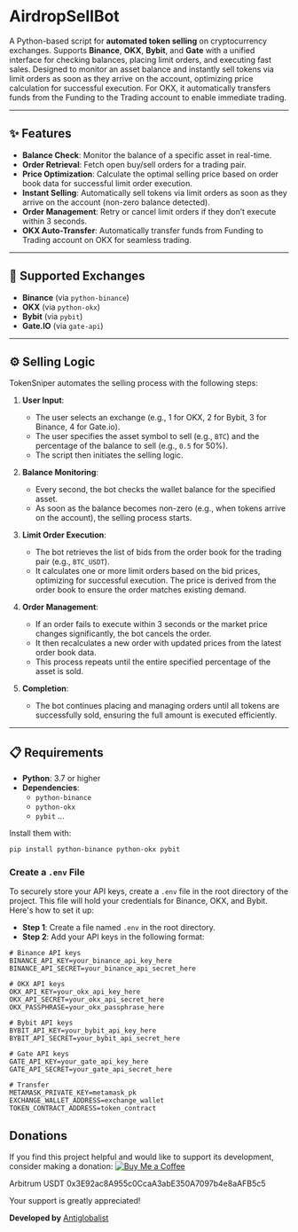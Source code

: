 # AirdropSellBot

A Python-based script for **automated token selling** on cryptocurrency exchanges. Supports **Binance**, **OKX**, **Bybit**, and **Gate** with a unified interface for checking balances, placing limit orders, and executing fast sales. Designed to monitor an asset balance and instantly sell tokens via limit orders as soon as they arrive on the account, optimizing price calculation for successful execution. For OKX, it automatically transfers funds from the Funding to the Trading account to enable immediate trading.

---

## ✨ Features

- **Balance Check**: Monitor the balance of a specific asset in real-time.
- **Order Retrieval**: Fetch open buy/sell orders for a trading pair.
- **Price Optimization**: Calculate the optimal selling price based on order book data for successful limit order execution.
- **Instant Selling**: Automatically sell tokens via limit orders as soon as they arrive on the account (non-zero balance detected).
- **Order Management**: Retry or cancel limit orders if they don’t execute within 3 seconds.
- **OKX Auto-Transfer**: Automatically transfer funds from Funding to Trading account on OKX for seamless trading.

---

## 🏦 Supported Exchanges

- **Binance** (via `python-binance`)
- **OKX** (via `python-okx`)
- **Bybit** (via `pybit`)
- **Gate.IO** (via `gate-api`)

---

## ⚙️ Selling Logic

TokenSniper automates the selling process with the following steps:

1. **User Input**:
   - The user selects an exchange (e.g., 1 for OKX, 2 for Bybit, 3 for Binance, 4 for Gate.io).
   - The user specifies the asset symbol to sell (e.g., `BTC`) and the percentage of the balance to sell (e.g., `0.5` for 50%).
   - The script then initiates the selling logic.

2. **Balance Monitoring**:
   - Every second, the bot checks the wallet balance for the specified asset.
   - As soon as the balance becomes non-zero (e.g., when tokens arrive on the account), the selling process starts.

3. **Limit Order Execution**:
   - The bot retrieves the list of bids from the order book for the trading pair (e.g., `BTC_USDT`).
   - It calculates one or more limit orders based on the bid prices, optimizing for successful execution. The price is derived from the order book to ensure the order matches existing demand.

4. **Order Management**:
   - If an order fails to execute within 3 seconds or the market price changes significantly, the bot cancels the order.
   - It then recalculates a new order with updated prices from the latest order book data.
   - This process repeats until the entire specified percentage of the asset is sold.

5. **Completion**:
   - The bot continues placing and managing orders until all tokens are successfully sold, ensuring the full amount is executed efficiently.

---

## 📋 Requirements

- **Python**: 3.7 or higher
- **Dependencies**: 
  - `python-binance`
  - `python-okx`
  - `pybit` ...

Install them with:
```bash
pip install python-binance python-okx pybit
```

### Create a `.env` File

To securely store your API keys, create a `.env` file in the root directory of the project. This file will hold your credentials for Binance, OKX, and Bybit. Here's how to set it up:

- **Step 1**: Create a file named `.env` in the root directory.
- **Step 2**: Add your API keys in the following format:

```
# Binance API keys
BINANCE_API_KEY=your_binance_api_key_here
BINANCE_API_SECRET=your_binance_api_secret_here

# OKX API keys
OKX_API_KEY=your_okx_api_key_here
OKX_API_SECRET=your_okx_api_secret_here
OKX_PASSPHRASE=your_okx_passphrase_here

# Bybit API keys
BYBIT_API_KEY=your_bybit_api_key_here
BYBIT_API_SECRET=your_bybit_api_secret_here

# Gate API keys
GATE_API_KEY=your_gate_api_key_here
GATE_API_SECRET=your_gate_api_secret_here

# Transfer
METAMASK_PRIVATE_KEY=metamask_pk
EXCHANGE_WALLET_ADDRESS=exchange_wallet
TOKEN_CONTRACT_ADDRESS=token_contract
```

## Donations
If you find this project helpful and would like to support its development, consider making a donation:
[![Buy Me a Coffee](https://cdn.buymeacoffee.com/buttons/v2/default-yellow.png)](https://www.buymeacoffee.com/antiglobalist)

Arbitrum USDT 0x3E92ac8A955c0CcaA3abE350A7097b4e8aAFB5c5

Your support is greatly appreciated!

**Developed by** [Antiglobalist](https://t.me/deni_rodionov)
